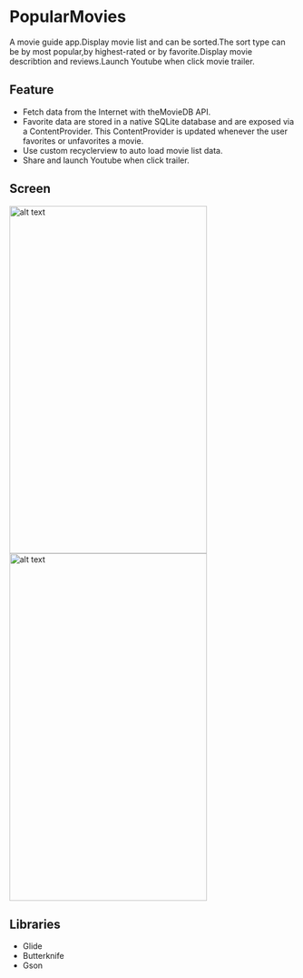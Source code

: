 # PopularMovies
A movie guide app.Display movie list and can be sorted.The sort type can be by most popular,by highest-rated or by favorite.Display movie describtion and reviews.Launch Youtube when click movie trailer.
## Feature
* Fetch data from the Internet with theMovieDB API.
* Favorite data are stored in a native SQLite database and are exposed via a ContentProvider. This ContentProvider is updated whenever the user favorites or unfavorites a movie.
* Use custom recyclerview to auto load movie list data.
* Share and launch Youtube when click trailer.

## Screen
<img src="../master/read_me_pictures/main.gif" alt="alt text" width="348" height="611">
<img src="../master/read_me_pictures/detail.gif" alt="alt text" width="348" height="611">

## Libraries
* Glide
* Butterknife
* Gson

